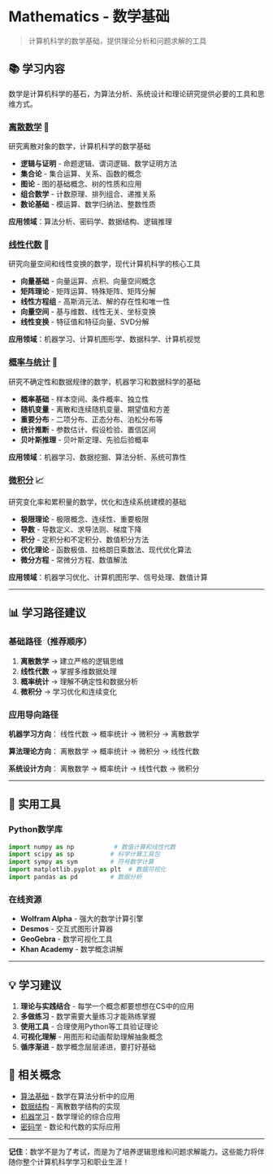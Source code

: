 # Mathematics - 数学基础

> 计算机科学的数学基础，提供理论分析和问题求解的工具

## 📚 学习内容

数学是计算机科学的基石，为算法分析、系统设计和理论研究提供必要的工具和思维方式。

### [离散数学](discrete-math.md) 🔢
研究离散对象的数学，计算机科学的数学基础

- **逻辑与证明** - 命题逻辑、谓词逻辑、数学证明方法
- **集合论** - 集合运算、关系、函数的概念
- **图论** - 图的基础概念、树的性质和应用
- **组合数学** - 计数原理、排列组合、递推关系
- **数论基础** - 模运算、数学归纳法、整数性质

**应用领域**：算法分析、密码学、数据结构、逻辑推理

### [线性代数](linear-algebra.md) 📐
研究向量空间和线性变换的数学，现代计算机科学的核心工具

- **向量基础** - 向量运算、点积、向量空间概念
- **矩阵理论** - 矩阵运算、特殊矩阵、矩阵分解
- **线性方程组** - 高斯消元法、解的存在性和唯一性
- **向量空间** - 基与维数、线性无关、坐标变换
- **线性变换** - 特征值和特征向量、SVD分解

**应用领域**：机器学习、计算机图形学、数据科学、计算机视觉

### [概率与统计](probability-statistics.md) 🎲
研究不确定性和数据规律的数学，机器学习和数据科学的基础

- **概率基础** - 样本空间、条件概率、独立性
- **随机变量** - 离散和连续随机变量、期望值和方差
- **重要分布** - 二项分布、正态分布、泊松分布等
- **统计推断** - 参数估计、假设检验、置信区间
- **贝叶斯推理** - 贝叶斯定理、先验后验概率

**应用领域**：机器学习、数据挖掘、算法分析、系统可靠性

### [微积分](calculus.md) 📈
研究变化率和累积量的数学，优化和连续系统建模的基础

- **极限理论** - 极限概念、连续性、重要极限
- **导数** - 导数定义、求导法则、梯度下降
- **积分** - 定积分和不定积分、数值积分方法
- **优化理论** - 函数极值、拉格朗日乘数法、现代优化算法
- **微分方程** - 常微分方程、数值解法

**应用领域**：机器学习优化、计算机图形学、信号处理、数值计算

---

## 📊 学习路径建议

### 基础路径（推荐顺序）
1. **离散数学** → 建立严格的逻辑思维
2. **线性代数** → 掌握多维数据处理
3. **概率统计** → 理解不确定性和数据分析
4. **微积分** → 学习优化和连续变化

### 应用导向路径

**机器学习方向**：
线性代数 → 概率统计 → 微积分 → 离散数学

**算法理论方向**：
离散数学 → 概率统计 → 微积分 → 线性代数

**系统设计方向**：
离散数学 → 概率统计 → 线性代数 → 微积分

---

## 🔧 实用工具

### Python数学库
```python
import numpy as np           # 数值计算和线性代数
import scipy as sp          # 科学计算工具包
import sympy as sym         # 符号数学计算
import matplotlib.pyplot as plt  # 数据可视化
import pandas as pd         # 数据分析
```

### 在线资源
- **Wolfram Alpha** - 强大的数学计算引擎
- **Desmos** - 交互式图形计算器
- **GeoGebra** - 数学可视化工具
- **Khan Academy** - 数学概念讲解

---

## 💡 学习建议

1. **理论与实践结合** - 每学一个概念都要想想在CS中的应用
2. **多做练习** - 数学需要大量练习才能熟练掌握
3. **使用工具** - 合理使用Python等工具验证理论
4. **可视化理解** - 用图形和动画帮助理解抽象概念
5. **循序渐进** - 数学概念层层递进，要打好基础

## 🔗 相关概念

- [算法基础](../algorithms/) - 数学在算法分析中的应用
- [数据结构](../data-structures/) - 离散数学结构的实现
- [机器学习](../../applications/artificial-intelligence/machine-learning/) - 数学理论的综合应用
- [密码学](../../applications/cryptography/) - 数论和代数的实际应用

---

**记住**：数学不是为了考试，而是为了培养逻辑思维和问题求解能力。这些能力将伴随你整个计算机科学学习和职业生涯！